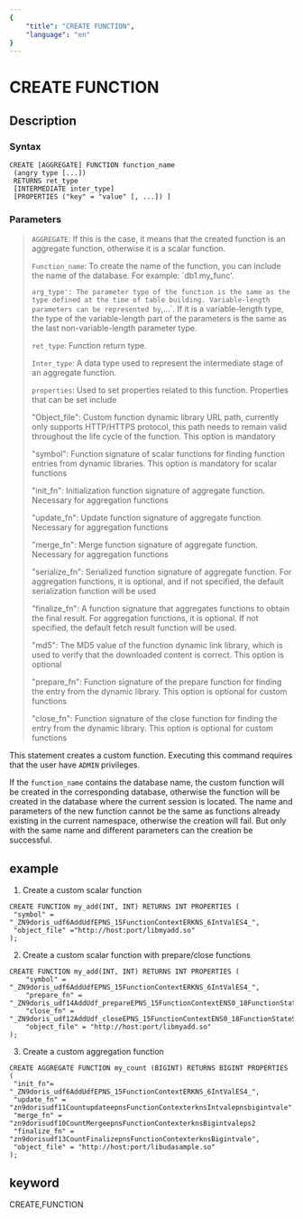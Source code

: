 ```yaml
---
{
    "title": "CREATE FUNCTION",
    "language": "en"
}
---
```


<!-- 
Licensed to the Apache Software Foundation (ASF) under one
or more contributor license agreements.  See the NOTICE file
distributed with this work for additional information
regarding copyright ownership.  The ASF licenses this file
to you under the Apache License, Version 2.0 (the
"License"); you may not use this file except in compliance
with the License.  You may obtain a copy of the License at

  http://www.apache.org/licenses/LICENSE-2.0

Unless required by applicable law or agreed to in writing,
software distributed under the License is distributed on an
"AS IS" BASIS, WITHOUT WARRANTIES OR CONDITIONS OF ANY
KIND, either express or implied.  See the License for the
specific language governing permissions and limitations
under the License.
-->

# CREATE FUNCTION

## Description

### Syntax

```
CREATE [AGGREGATE] FUNCTION function_name
 (angry type [...])
 RETURNS ret_type
 [INTERMEDIATE inter_type]
 [PROPERTIES ("key" = "value" [, ...]) ]
```

### Parameters

>`AGGREGATE`: If this is the case, it means that the created function is an aggregate function, otherwise it is a scalar function.
>
>`Function_name`: To create the name of the function, you can include the name of the database. For example: `db1.my_func'.
>
>`arg_type': The parameter type of the function is the same as the type defined at the time of table building. Variable-length parameters can be represented by`,...`. If it is a variable-length type, the type of the variable-length part of the parameters is the same as the last non-variable-length parameter type.
>
>`ret_type`: Function return type.
>
>`Inter_type`: A data type used to represent the intermediate stage of an aggregate function.
>
>`properties`: Used to set properties related to this function. Properties that can be set include
>
> "Object_file": Custom function dynamic library URL path, currently only supports HTTP/HTTPS protocol, this path needs to remain valid throughout the life cycle of the function. This option is mandatory
>
> "symbol": Function signature of scalar functions for finding function entries from dynamic libraries. This option is mandatory for scalar functions
>
> "init_fn": Initialization function signature of aggregate function. Necessary for aggregation functions
>
> "update_fn": Update function signature of aggregate function. Necessary for aggregation functions
>
> "merge_fn": Merge function signature of aggregate function. Necessary for aggregation functions
>
> "serialize_fn": Serialized function signature of aggregate function. For aggregation functions, it is optional, and if not specified, the default serialization function will be used
>
> "finalize_fn": A function signature that aggregates functions to obtain the final result. For aggregation functions, it is optional. If not specified, the default fetch result function will be used.
>
> "md5": The MD5 value of the function dynamic link library, which is used to verify that the downloaded content is correct. This option is optional
>
> "prepare_fn": Function signature of the prepare function for finding the entry from the dynamic library. This option is optional for custom functions
>
> "close_fn": Function signature of the close function for finding the entry from the dynamic library. This option is optional for custom functions

This statement creates a custom function. Executing this command requires that the user have `ADMIN` privileges.

If the `function_name` contains the database name, the custom function will be created in the corresponding database, otherwise the function will be created in the database where the current session is located. The name and parameters of the new function cannot be the same as functions already existing in the current namespace, otherwise the creation will fail. But only with the same name and different parameters can the creation be successful.

## example

1. Create a custom scalar function

 ```
 CREATE FUNCTION my_add(INT, INT) RETURNS INT PROPERTIES (
  "symbol" = "_ZN9doris_udf6AddUdfEPNS_15FunctionContextERKNS_6IntValES4_",
  "object_file" ="http://host:port/libmyadd.so"
 );
 ```

2. Create a custom scalar function with prepare/close functions

 ```
 CREATE FUNCTION my_add(INT, INT) RETURNS INT PROPERTIES (
     "symbol" =  "_ZN9doris_udf6AddUdfEPNS_15FunctionContextERKNS_6IntValES4_",
     "prepare_fn" = "_ZN9doris_udf14AddUdf_prepareEPNS_15FunctionContextENS0_18FunctionStateScopeE",
     "close_fn" = "_ZN9doris_udf12AddUdf_closeEPNS_15FunctionContextENS0_18FunctionStateScopeE",
     "object_file" = "http://host:port/libmyadd.so"
 );
 ```

3. Create a custom aggregation function

 ```
 CREATE AGGREGATE FUNCTION my_count (BIGINT) RETURNS BIGINT PROPERTIES (
  "init_fn"= "_ZN9doris_udf6AddUdfEPNS_15FunctionContextERKNS_6IntValES4_",
  "update_fn" = "zn9dorisudf11CountupdateepnsFunctionContexterknsIntvalepnsbigintvale",
  "merge_fn" = "zn9dorisudf10CountMergeepnsFunctionContexterknsBigintvaleps2
  "finalize_fn" = "zn9dorisudf13CountFinalizepnsFunctionContexterknsBigintvale",
  "object_file" = "http://host:port/libudasample.so"
 );
 ```

## keyword

CREATE,FUNCTION
